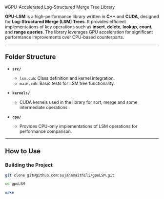 #GPU-Accelerated Log-Structured Merge Tree Library

**GPU-LSM** is a high-performance library written in **C++** and **CUDA**, designed for **Log-Structured Merge (LSM) Trees**. It provides efficient implementations of key operations such as **insert**, **delete**, **lookup**, **count**, and **range queries**. The library leverages GPU acceleration for significant performance improvements over CPU-based counterparts.

---

## Folder Structure

- **`src/`**  
  - `lsm.cuh`: Class definition and kernel integration.
  - `main.cuh`: Basic tests for LSM tree functionality.
  
- **`kernels/`**  
  - CUDA kernels used in the library for sort, merge and some intermediate operations
   
- **`cpu/`**  
   - Provides CPU-only implementations of LSM operations for performance comparison.

---

## How to Use

### Building the Project

   ```bash
   git clone git@github.com:sujanamaithili/gpuLSM.git

   cd gpuLSM
  
   make


   
    
